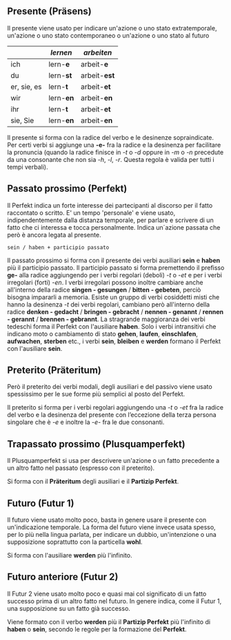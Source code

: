 ## Presente (**Präsens**)

Il presente viene usato per indicare un'azione o uno stato extratemporale, un'azione o uno stato contemporaneo o un'azione o uno stato al futuro

|             | _lernen_    | _arbeiten_     |
| ----------- | ----------- | -------------- |
| ich         | lern-**e**  | arbeit-**e**   |
| du          | lern-**st** | arbeit-**est** |
| er, sie, es | lern-**t**  | arbeit-**et**  |
| wir         | lern-**en** | arbeit-**en**  |
| ihr         | lern-**t**  | arbeit-**et**  |
| sie, Sie    | lern-**en** | arbeit-**en**  |

Il presente si forma con la radice del verbo e le desinenze sopraindicate. Per certi verbi si aggiunge una **-e-** fra la radice e la desinenza per facilitare la pronuncia (quando la radice finisce in _-t_ o _-d_ oppure in _-m_ o _-n_ precedute da una consonante che non sia _-h_, _-l_, _-r_. Questa regola è valida per tutti i tempi verbali).

## Passato prossimo (**Perfekt**)

Il Perfekt indica un forte interesse dei partecipanti al discorso per il fatto
raccontato o scritto. E' un tempo 'personale' e viene usato, indipendentemente dalla distanza temporale, per parlare e scrivere di un fatto che ci interessa e tocca personalmente. Indica un´azione passata che però è ancora legata al presente.

```
sein / haben + participio passato
```

Il passato prossimo si forma con il presente dei verbi ausiliari **sein** e **haben** più il participio passato. Il participio passato si forma premettendo il prefisso **ge-** alla radice aggiungendo per i verbi regolari (deboli) _-t_ o _-et_ e per i verbi irregolari (forti) _-en_. I verbi irregolari possono inoltre cambiare anche all'interno della radice **singen - gesungen** / **bitten - gebeten**, perciò bisogna impararli a memoria. Esiste un gruppo di verbi cosiddetti misti che hanno la desinenza _-t_ dei verbi regolari, cambiano
però all'interno della radice **denken - gedacht** / **bringen - gebracht** / **nennen - genannt** / **rennen - gerannt** / **brennen - gebrannt**.
La stragrande maggioranza dei verbi tedeschi forma il Perfekt con l'ausiliare **haben**.
Solo i verbi intransitivi che indicano moto o cambiamento di stato **gehen**, **laufen**, **einschlafen**, **aufwachen**, **sterben** etc., i verbi **sein**, **bleiben** e **werden** formano il Perfekt con l'ausiliare **sein**.

## Preterito (**Präteritum**)

Però il preterito dei verbi modali, degli ausiliari e del passivo viene usato spessissimo per le sue forme più semplici al posto del Perfekt.

Il preterito si forma per i verbi regolari aggiungendo una _-t_ o _-et_ fra la radice del verbo e la desinenza del presente con l’eccezione della terza persona singolare che è _-e_ e inoltre la _-e-_ fra le due consonanti.

## Trapassato prossimo (**Plusquamperfekt**)

Il Plusquamperfekt si usa per descrivere un'azione o un fatto precedente a un altro fatto nel passato (espresso con il preterito).

Si forma con il **Präteritum** degli ausiliari e il **Partizip Perfekt**.

## Futuro (**Futur 1**)

Il futuro viene usato molto poco, basta in genere usare il presente con un'indicazione temporale. La forma del futuro viene invece usata spesso, per lo più nella lingua parlata, per indicare un dubbio, un'intenzione o una supposizione soprattutto con la particella **wohl**.

Si forma con l'ausiliare **werden** più l'infinito.

## Futuro anteriore (**Futur 2**)

Il Futur 2 viene usato molto poco e quasi mai col significato di un fatto successo
prima di un altro fatto nel futuro. In genere indica, come il Futur 1, una supposizione su un fatto già successo.

Viene formato con il verbo **werden** più il **Partizip Perfekt** più l'infinito di **haben** o **sein**, secondo le regole per la formazione del **Perfekt**.

